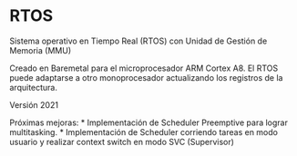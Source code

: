 # RTOS
Sistema operativo en Tiempo Real (RTOS) con Unidad de Gestión de Memoria (MMU)

Creado en Baremetal para el microprocesador ARM Cortex A8. El RTOS puede adaptarse a otro monoprocesador actualizando los registros de la arquitectura.

Versión 2021

Próximas mejoras: * Implementación de Scheduler Preemptive para lograr multitasking.
                  * Implementación de Scheduler corriendo tareas en modo usuario y realizar context switch en modo SVC (Supervisor) 

